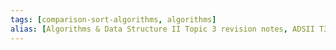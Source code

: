 ```yaml
---
tags: [comparison-sort-algorithms, algorithms]
alias: [Algorithms & Data Structure II Topic 3 revision notes, ADSII T3]
---
```


